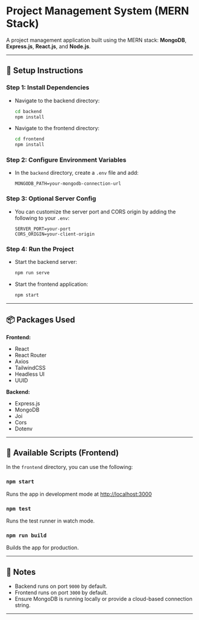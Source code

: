 
# Project Management System (MERN Stack)

A project management application built using the MERN stack: **MongoDB**, **Express.js**, **React.js**, and **Node.js**.

---

## 🔧 Setup Instructions

### Step 1: Install Dependencies

* Navigate to the backend directory:

  ```bash
  cd backend
  npm install
  ```
* Navigate to the frontend directory:

  ```bash
  cd frontend
  npm install
  ```

### Step 2: Configure Environment Variables

* In the `backend` directory, create a `.env` file and add:

  ```
  MONGODB_PATH=your-mongodb-connection-url
  ```

### Step 3: Optional Server Config

* You can customize the server port and CORS origin by adding the following to your `.env`:

  ```
  SERVER_PORT=your-port
  CORS_ORIGIN=your-client-origin
  ```

### Step 4: Run the Project

* Start the backend server:

  ```bash
  npm run serve
  ```
* Start the frontend application:

  ```bash
  npm start
  ```

---

## 📦 Packages Used

**Frontend:**

* React
* React Router
* Axios
* TailwindCSS
* Headless UI
* UUID

**Backend:**

* Express.js
* MongoDB
* Joi
* Cors
* Dotenv

---

## 📜 Available Scripts (Frontend)

In the `frontend` directory, you can use the following:

### `npm start`

Runs the app in development mode at [http://localhost:3000](http://localhost:3000)

### `npm test`

Runs the test runner in watch mode.

### `npm run build`

Builds the app for production.

---

## 📝 Notes

* Backend runs on port `9000` by default.
* Frontend runs on port `3000` by default.
* Ensure MongoDB is running locally or provide a cloud-based connection string.

---

